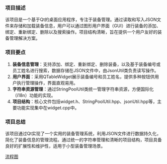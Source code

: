 ### 项目描述
该项目是一个基于Qt的桌面应用程序，专注于装备管理。通过读取和写入JSON文件来存储和加载装备信息，用户可以通过图形用户界面（GUI）进行装备的添加、绑定、重新绑定、删除以及搜索操作。项目结构清晰，旨在提供一个用户友好的装备管理解决方案。

### 项目要点
1. **装备信息管理**：支持添加、绑定、重新绑定、删除装备，以及基于装备编号或员工姓名进行搜索，数据存储在JSON文件中，由JsonUtil类负责读写操作。
2. **用户界面**：采用QTableWidget展示装备编号和员工姓名，提供多种按钮供用户执行管理操作，界面直观易用。
3. **字符串资源管理**：通过StringPoolUtil类统一管理字符串资源，方便国际化（i18n）功能的实现。
4. **项目结构**：核心文件包括widget.h、StringPoolUtil.hpp、jsonUtil.hpp等，主要功能实现集中在widget.cpp中。

### 项目总结
该项目通过Qt实现了一个实用的装备管理系统，利用JSON文件进行数据持久化，简化了装备信息的管理流程。通过统一的字符串管理和清晰的项目结构，项目具备良好的扩展性和维护性，适用于小型装备管理场景。

[流程图](C:\Users\yaoya\Desktop\ElevatedWorkSafetyMonitoringSystem\EWSMS_UpperComputer\总框架流程.jpg)

